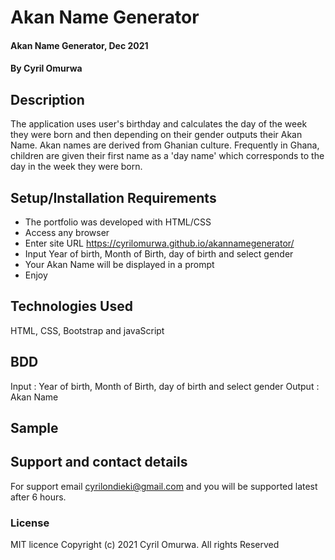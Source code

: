 # Akan Name Generator
#### Akan Name Generator, Dec 2021
#### By **Cyril Omurwa**
## Description
The application uses user's birthday and calculates the day of the week they were born and then depending on their gender outputs their Akan Name. 
Akan names are derived from Ghanian culture. Frequently in Ghana, children are given their first name as a 'day name' which corresponds to the day in the week they were born.  
## Setup/Installation Requirements
* The portfolio was developed with HTML/CSS
* Access any browser 
* Enter site URL https://cyrilomurwa.github.io/akannamegenerator/ 
* Input Year of birth, Month of Birth, day of birth and select gender
* Your Akan Name will be displayed in a prompt
* Enjoy
## Technologies Used
HTML, CSS, Bootstrap and javaScript
## BDD
Input : Year of birth, Month of Birth, day of birth and select gender
Output : Akan Name
## Sample

## Support and contact details
For support email cyrilondieki@gmail.com and you will be supported latest after 6 hours.
### License
MIT licence Copyright (c) 2021 Cyril Omurwa. All rights Reserved
